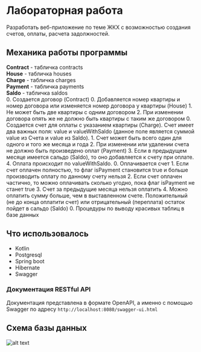# Лабораторная работа
Разработать веб-приложение по теме ЖКХ с возможностью создания счетов, оплаты, расчета задолжностей.

## Механика работы программы
**Contract** - табличка contracts<br>
**House** - табличка houses<br>
**Charge** - табличка charges<br>
**Payment** - табличка payments<br>
**Saldo** - табличка saldos<br>
0. Создается договор (Contract)
0. Добавляется номер квартиры и номер договора или изменяется номер договора у квартиры (House)
    1. Не может быть две квартиры с одним договором
    2. При изменении договора опять же не должно быть квартиры с таким же договором
0. Создается счет для оплаты с указанием квартиры (Charge). Счет имеет два важных поля: value и valueWithSaldo (данное поле является суммой value из Счета и value из Saldo).
    1. Счет может быть всего один для одного и того же месяца и года
    2. При изменении или удалении счета не должно быть произведено оплат (Payment)
    3. Если в предыдущем месяце имеется сальдо (Saldo), то оно добавляется к счету при оплате.
    4. Оплата происходит по valueWithSaldo.
0. Оплачивается счет
    1. Если счет оплачен полностью, то флаг isPayment становится true и больше производить оплату по данному счету нельзя
    2. Если счет оплачен частично, то можно оплачивать сколько угодно, пока флаг isPayment не станет true
    3. Счет за предыдущие месяца нельзя оплатить
    4. Можно оплатить сумму больше, чем в выставленном счете. Положительный (не до конца оплатити счет) или отрицательный (переплата) остаток пойдет в сальдо (Saldo)
0. Процедуры по выводу красивых таблиц в базе данных

## Что использовалось
* Kotlin
* Postgresql
* Spring boot
* Hibernate
* Swagger

### Документация RESTful API
Документация представлена в формате OpenAPI, а именно с помощью Swagger по адресу
```http://localhost:8080/swagger-ui.html```

## Схема базы данных
![alt text](databaseNew.png "Схема базы данных")
